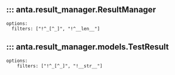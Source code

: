 <!--
  ~ Copyright (c) 2023-2025 Arista Networks, Inc.
  ~ Use of this source code is governed by the Apache License 2.0
  ~ that can be found in the LICENSE file.
  -->

## ::: anta.result_manager.ResultManager

    options:
      filters: ["!^_[^_]", "!^__len__"]

## ::: anta.result_manager.models.TestResult

    options:
        filters: ["!^_[^_]", "!__str__"]
